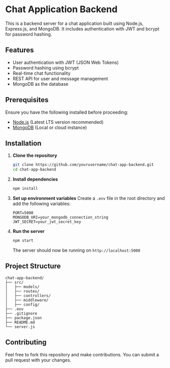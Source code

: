# Chat Application Backend

This is a backend server for a chat application built using Node.js, Express.js, and MongoDB. It includes authentication with JWT and bcrypt for password hashing.

## Features

- User authentication with JWT (JSON Web Tokens)
- Password hashing using bcrypt
- Real-time chat functionality
- REST API for user and message management
- MongoDB as the database

## Prerequisites

Ensure you have the following installed before proceeding:

- [Node.js](https://nodejs.org/) (Latest LTS version recommended)
- [MongoDB](https://www.mongodb.com/) (Local or cloud instance)

## Installation

1. **Clone the repository**
   ```sh
   git clone https://github.com/yourusername/chat-app-backend.git
   cd chat-app-backend
   ```

2. **Install dependencies**
   ```sh
   npm install
   ```

3. **Set up environment variables**
   Create a `.env` file in the root directory and add the following variables:
   ```env
   PORT=5000
   MONGODB_URI=your_mongodb_connection_string
   JWT_SECRET=your_jwt_secret_key
   ```

4. **Run the server**
   ```sh
   npm start
   ```
   The server should now be running on `http://localhost:5000`

## Project Structure

```
chat-app-backend/
├── src/
│   ├── models/
│   ├── routes/
│   ├── controllers/
│   ├── middleware/
│   ├── config/
├── .env
├── .gitignore
├── package.json
├── README.md
└── server.js
```

## Contributing

Feel free to fork this repository and make contributions. You can submit a pull request with your changes.


